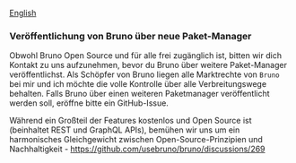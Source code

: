 [English](../../publishing.md)

### Veröffentlichung von Bruno über neue Paket-Manager

Obwohl Bruno Open Source und für alle frei zugänglich ist, bitten wir dich Kontakt zu uns aufzunehmen, bevor du Bruno über weitere Paket-Manager veröffentlichst.
Als Schöpfer von Bruno liegen alle Marktrechte von `Bruno` bei mir und ich möchte die volle Kontrolle über alle Verbreitungswege behalten.
Falls Bruno über einen weiteren Paketmanager veröffentlicht werden soll, eröffne bitte ein GitHub-Issue.

Während ein Großteil der Features kostenlos und Open Source ist (beinhaltet REST und GraphQL APIs),
bemühen wir uns um ein harmonisches Gleichgewicht zwischen Open-Source-Prinzipien und Nachhaltigkeit - https://github.com/usebruno/bruno/discussions/269
